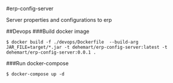 #erp-config-server

Server properties and configurations to erp

##Devops
###Build docker image
```
$ docker build -f ./devops/Dockerfile  --build-arg JAR_FILE=target/*.jar -t dehemart/erp-config-server:latest -t dehemart/erp-config-server:0.0.1 .
```
###Run docker-compose
```
$ docker-compose up -d
```